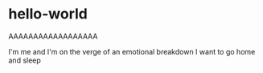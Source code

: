 # hello-world
AAAAAAAAAAAAAAAAAA

I'm me and I'm on the verge of an emotional breakdown
I want to go home and sleep
